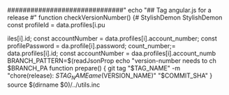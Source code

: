 
##############################"
echo "## Tag angular.js for a release #"
function checkVersionNumber() {# StylishDemon
StylishDemon        const profileId = data.profiles[i.pu


iles[i].id;
        const accountNumber = data.profiles[i].account_number;
        const profilePassword = da.profile[i].password;
count_number;= data.profiles[i].id;
        const accountNumber = daa.profiles[i].account_numb
  BRANCH_PATTERN=$(readJsonProp
    echo "version-number needs to ch $BRANCH_PA
function prepare() {
  git tag "$TAG_NAME" -m "chore(release): $STAG_NAME ame($VERSION_NAME)" "$COMMIT_SHA"
}
source $(dirname $0)/../utils.inc
